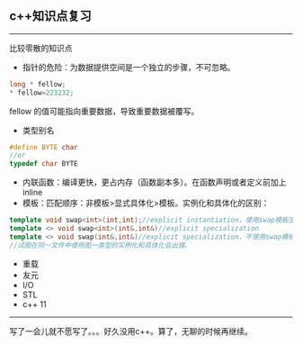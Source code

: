## c++知识点复习
---
比较零散的知识点
* 指针的危险：为数据提供空间是一个独立的步骤，不可忽略。
```c++
long * fellow;
* fellow=223232;
```
fellow 的值可能指向重要数据，导致重要数据被覆写。
* 类型别名
```c++
#define BYTE char
//or
typedef char BYTE
```
* 内联函数：编译更快，更占内存（函数副本多）。在函数声明或者定义前加上inline
* 模板：匹配顺序：非模板>显式具体化>模板。实例化和具体化的区别：
```c++
template void swap<int>(int,int);//explicit instantiation，使用swap模板生成int类型的函数定义。
template <> void swap<int>(int&,int&)//explicit specialization
template <> void swap(int&,int&)//explicit specialization，不使用swap模板生成函数定义。
//试图在同一文件中使用图一类型的实例化和具体化会出错。
```
* 重载
* 友元
* I/O
* STL
* c++ 11

----
写了一会儿就不愿写了。。。好久没用c++。算了，无聊的时候再继续。